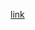 [link](https://leetcode.com/problems/is-graph-bipartite/discuss/1065709/C%2B%2B-or-DFS-or-O(n)-8ms-Beats-100-or-Explanation)